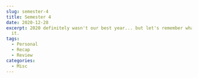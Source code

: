 ```yaml
---
slug: semester-4
title: Semester 4
date: 2020-12-28
excerpt: 2020 definitely wasn't our best year... but let's remember what was good about
  it.
tags:
  - Personal
  - Recap
  - Review
categories:
  - Misc
---
```


<script context="module">
  import Projv4 from "$lib/components/Projv4.svelte";
  import ShortDescription from "$lib/components/ShortSem4.svelte";
</script>

<ShortDescription />
<Projv4 />

